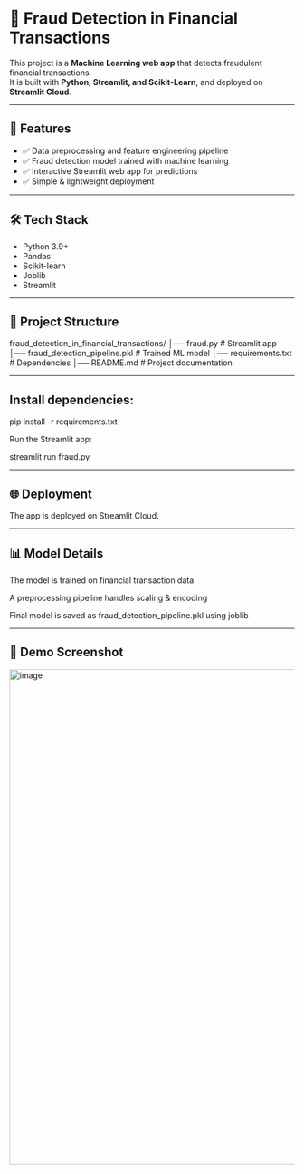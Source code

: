 # 🚀 Fraud Detection in Financial Transactions

This project is a **Machine Learning web app** that detects fraudulent financial transactions.  
It is built with **Python, Streamlit, and Scikit-Learn**, and deployed on **Streamlit Cloud**.

---

## 📌 Features
- ✅ Data preprocessing and feature engineering pipeline  
- ✅ Fraud detection model trained with machine learning  
- ✅ Interactive Streamlit web app for predictions  
- ✅ Simple & lightweight deployment  

---

## 🛠️ Tech Stack
- Python 3.9+
- Pandas
- Scikit-learn
- Joblib
- Streamlit

---

## 📂 Project Structure
fraud_detection_in_financial_transactions/
│── fraud.py # Streamlit app
│── fraud_detection_pipeline.pkl # Trained ML model
│── requirements.txt # Dependencies
│── README.md # Project documentation

---

## Install dependencies:

pip install -r requirements.txt


Run the Streamlit app:

streamlit run fraud.py

---

## 🌐 Deployment

The app is deployed on Streamlit Cloud.

---

## 📊 Model Details

The model is trained on financial transaction data

A preprocessing pipeline handles scaling & encoding

Final model is saved as fraud_detection_pipeline.pkl using joblib

---
## 📸 Demo Screenshot

<img width="1919" height="874" alt="image" src="https://github.com/user-attachments/assets/8d96e1f1-9492-4a3e-9e1b-40264e91a342" />
